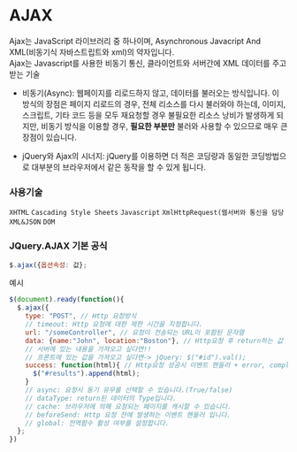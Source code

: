 # AJAX
Ajax는 JavaScript 라이브러리 중 하나이며, Asynchronous Javacript And XML(비동기식 자바스트립트와 xml)의 약자입니다.<br>
Ajax는 Javascript를 사용한 비동기 통신, 클라이언트와 서버간에 XML 데이터를 주고받는 기술<br>

* 비동기(Async): 웹페이지를 리로드하지 않고, 데이터를 불러오는 방식입니다. 이 방식의 장점은 페이지 리로드의 경우, 전체 리소스를 다시 불러와야 하는데, 이미지, 스크립트, 기타 코드 등을 모두 재요청할 경우 불필요한 리소스 낭비가 발생하게 되지만, 비동기 방식을 이용할 경우, **필요한 부분만** 불러와 사용할 수 있으므로 매우 큰 장점이 있습니다.

* jQuery와 Ajax의 시너지: jQuery를 이용하면 더 적은 코딩량과 동일한 코딩방법으로 대부분의 브라우저에서 같은 동작을 할 수 있게 됩니다.

### 사용기술
`XHTML` `Cascading Style Sheets` `Javascript` `XmlHttpRequest(웹서버와 통신을 담당` ` XML&JSON` `DOM`

### JQuery.AJAX 기본 공식
```javascript
$.ajax({옵션속성: 값};
```
예시
```javascript
$(document).ready(function(){
  $.ajax({
    type: "POST", // Http 요청방식
    // timeout: Http 요청에 대한 제한 시간을 지정합니다.
    url: "/someController", // 요청이 전송되는 URL이 포함된 문자열
    data: {name:"John", location:"Boston"}, // Http요청 후 return하는 값
    // 서버에 있는 내용을 가져오고 싶다면!!
    // 프론트에 있는 값을 가져오고 싶다면-> jQuery: $("#id").val();
    success: function(html){ // Http요청 성공시 이벤트 핸들러 + error, complete
      $("#results").append(html);
    }
    // async: 요청시 동기 유무를 선택할 수 있습니다.(True/false)
    // dataType: return된 데이터의 Type입니다.
    // cache: 브라우저에 의해 요청되는 페이지를 캐시할 수 있습니다.
    // beforeSend: Http 요청 전에 발생하는 이벤트 핸들러 입니다.
    // global: 전역함수 활성 여부를 설정합니다.
  };
})
```